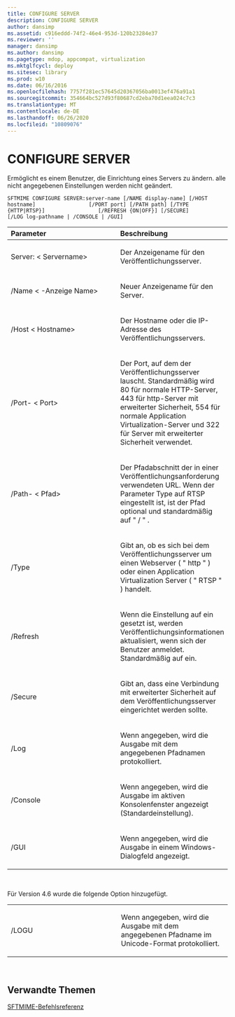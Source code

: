 ```yaml
---
title: CONFIGURE SERVER
description: CONFIGURE SERVER
author: dansimp
ms.assetid: c916eddd-74f2-46e4-953d-120b23284e37
ms.reviewer: ''
manager: dansimp
ms.author: dansimp
ms.pagetype: mdop, appcompat, virtualization
ms.mktglfcycl: deploy
ms.sitesec: library
ms.prod: w10
ms.date: 06/16/2016
ms.openlocfilehash: 7757f281ec57645d20367056ba0013ef476a91a1
ms.sourcegitcommit: 354664bc527d93f80687cd2eba70d1eea024c7c3
ms.translationtype: MT
ms.contentlocale: de-DE
ms.lasthandoff: 06/26/2020
ms.locfileid: "10809076"
---
```

# CONFIGURE SERVER


Ermöglicht es einem Benutzer, die Einrichtung eines Servers zu ändern. alle nicht angegebenen Einstellungen werden nicht geändert.

`SFTMIME CONFIGURE SERVER:server-name [/NAME display-name] [/HOST hostname]                 [/PORT port] [/PATH path] [/TYPE {HTTP|RTSP}]                 [/REFRESH {ON|OFF}] [/SECURE]                 [/LOG log-pathname | /CONSOLE | /GUI]`

<table>
<colgroup>
<col width="50%" />
<col width="50%" />
</colgroup>
<thead>
<tr class="header">
<th align="left">Parameter</th>
<th align="left">Beschreibung</th>
</tr>
</thead>
<tbody>
<tr class="odd">
<td align="left"><p>Server: &lt; Servername&gt;</p></td>
<td align="left"><p>Der Anzeigename für den Veröffentlichungsserver.</p></td>
</tr>
<tr class="even">
<td align="left"><p>/Name &lt; -Anzeige Name&gt;</p></td>
<td align="left"><p>Neuer Anzeigename für den Server.</p></td>
</tr>
<tr class="odd">
<td align="left"><p>/Host &lt; Hostname&gt;</p></td>
<td align="left"><p>Der Hostname oder die IP-Adresse des Veröffentlichungsservers.</p></td>
</tr>
<tr class="even">
<td align="left"><p>/Port- &lt; Port&gt;</p></td>
<td align="left"><p>Der Port, auf dem der Veröffentlichungsserver lauscht. Standardmäßig wird 80 für normale HTTP-Server, 443 für http-Server mit erweiterter Sicherheit, 554 für normale Application Virtualization-Server und 322 für Server mit erweiterter Sicherheit verwendet.</p></td>
</tr>
<tr class="odd">
<td align="left"><p>/Path- &lt; Pfad&gt;</p></td>
<td align="left"><p>Der Pfadabschnitt der in einer Veröffentlichungsanforderung verwendeten URL. Wenn der Parameter Type auf RTSP eingestellt ist, ist der Pfad optional und standardmäßig auf &quot; / &quot; .</p></td>
</tr>
<tr class="even">
<td align="left"><p>/Type</p></td>
<td align="left"><p>Gibt an, ob es sich bei dem Veröffentlichungsserver um einen Webserver ( &quot; http &quot; ) oder einen Application Virtualization Server ( &quot; RTSP &quot; ) handelt.</p></td>
</tr>
<tr class="odd">
<td align="left"><p>/Refresh</p></td>
<td align="left"><p>Wenn die Einstellung auf ein gesetzt ist, werden Veröffentlichungsinformationen aktualisiert, wenn sich der Benutzer anmeldet. Standardmäßig auf ein.</p></td>
</tr>
<tr class="even">
<td align="left"><p>/Secure</p></td>
<td align="left"><p>Gibt an, dass eine Verbindung mit erweiterter Sicherheit auf dem Veröffentlichungsserver eingerichtet werden sollte.</p></td>
</tr>
<tr class="odd">
<td align="left"><p>/Log</p></td>
<td align="left"><p>Wenn angegeben, wird die Ausgabe mit dem angegebenen Pfadnamen protokolliert.</p></td>
</tr>
<tr class="even">
<td align="left"><p>/Console</p></td>
<td align="left"><p>Wenn angegeben, wird die Ausgabe im aktiven Konsolenfenster angezeigt (Standardeinstellung).</p></td>
</tr>
<tr class="odd">
<td align="left"><p>/GUI</p></td>
<td align="left"><p>Wenn angegeben, wird die Ausgabe in einem Windows-Dialogfeld angezeigt.</p></td>
</tr>
</tbody>
</table>

 

Für Version 4.6 wurde die folgende Option hinzugefügt.

<table>
<colgroup>
<col width="50%" />
<col width="50%" />
</colgroup>
<tbody>
<tr class="odd">
<td align="left"><p>/LOGU</p></td>
<td align="left"><p>Wenn angegeben, wird die Ausgabe mit dem angegebenen Pfadname im Unicode-Format protokolliert.</p></td>
</tr>
</tbody>
</table>

 

## Verwandte Themen


[SFTMIME-Befehlsreferenz](sftmime--command-reference.md)

 

 





